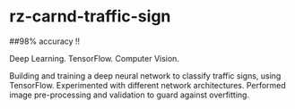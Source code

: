 # rz-carnd-traffic-sign

##98% accuracy !!

Deep Learning. TensorFlow. Computer Vision.

Building and training a deep neural network to classify traffic signs, using TensorFlow. Experimented with different network architectures. Performed image pre-processing and validation to guard against overfitting.
